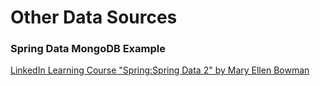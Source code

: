 # Other Data Sources
### Spring Data MongoDB Example

[LinkedIn Learning Course "Spring:Spring Data 2" by Mary Ellen Bowman](https://www.linkedin.com/learning/spring-spring-data)
